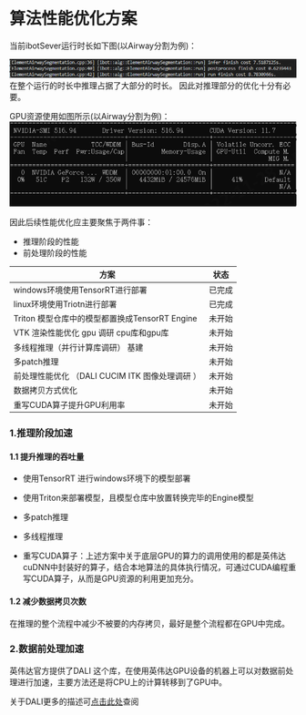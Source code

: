 # 算法性能优化方案

当前ibotSever运行时长如下图(以Airway分割为例)：

![](../s/infertime.png)
在整个运行的时长中推理占据了大部分的时长。 因此对推理部分的优化十分有必要。

GPU资源使用如图所示(以Airway分割为例)：
![](../s/GpuInfer.png)


因此后续性能优化应主要聚焦于两件事：

- 推理阶段的性能
- 前处理阶段的性能


| 方案                                             | 状态   |
| ------------------------------------------------ | ------ |
| windows环境使用TensorRT进行部署                  | 已完成 |
| linux环境使用Triotn进行部署                      | 已完成 |
| Triton 模型仓库中的模型都置换成TensorRT Engine   | 未开始 |
| VTK 渲染性能优化 gpu 调研    cpu库和gpu库        | 未开始 |
| 多线程推理（并行计算库调研） 基建                | 未开始 |
| 多patch推理                                     | 未开始 |
| 前处理性能优化 （DALI CUCIM ITK 图像处理调研  ） | 未开始 |
| 数据拷贝方式优化                                | 未开始 |
| 重写CUDA算子提升GPU利用率                       | 未开始 |


### 1.推理阶段加速

#### 1.1 提升推理的吞吐量

- 使用TensorRT 进行windows环境下的模型部署
- 使用Triton来部署模型，且模型仓库中放置转换完毕的Engine模型

- 多patch推理  
- 多线程推理
- 重写CUDA算子：上述方案中关于底层GPU的算力的调用使用的都是英伟达cuDNN中封装好的算子，结合本地算法的具体执行情况，可通过CUDA编程重写CUDA算子，从而是GPU资源的利用更加充分。

#### 1.2 减少数据拷贝次数

在推理的整个流程中减少不被要的内存拷贝，最好是整个流程都在GPU中完成。

### 2.数据前处理加速

英伟达官方提供了DALI 这个库，在使用英伟达GPU设备的机器上可以对数据前处理进行加速，主要方法还是将CPU上的计算转移到了GPU中。

关于DALI更多的描述可[点击此处](https://developer.nvidia.com/zh-cn/blog/rapid-data-pre-processing-with-nvidia-dali/)查阅